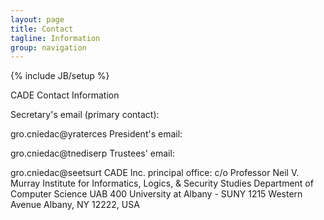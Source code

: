 ```yaml
---
layout: page
title: Contact
tagline: Information
group: navigation
---
```

{% include JB/setup %}

CADE Contact Information

Secretary's email (primary contact):

gro.cniedac@yraterces
President's email:

gro.cniedac@tnediserp
Trustees' email:

gro.cniedac@seetsurt
CADE Inc. principal office:
c/o Professor Neil V. Murray
Institute for Informatics, Logics, & Security Studies
Department of Computer Science UAB 400
University at Albany - SUNY
1215 Western Avenue
Albany, NY 12222, USA

